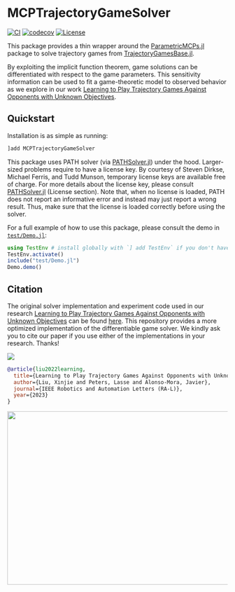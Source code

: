 # MCPTrajectoryGameSolver

[![CI](https://github.com/JuliaGameTheoreticPlanning/MCPTrajectoryGameSolver.jl/actions/workflows/ci.yml/badge.svg)](https://github.com/JuliaGameTheoreticPlanning/MCPTrajectoryGameSolver.jl/actions/workflows/ci.yml)
[![codecov](https://codecov.io/gh/JuliaGameTheoreticPlanning/MCPTrajectoryGameSolver.jl/branch/main/graph/badge.svg?token=C48T44SCP2)](https://codecov.io/gh/JuliaGameTheoreticPlanning/MCPTrajectoryGameSolver.jl)
[![License](https://img.shields.io/badge/license-MIT-blue)](https://opensource.org/licenses/MIT)

This package provides a thin wrapper around the [ParametricMCPs.jl](https://github.com/lassepe/ParametricMCPs.jl) package to solve trajectory games from
[TrajectoryGamesBase.jl](https://github.com/lassepe/TrajectoryGamesBase.jl).

By exploiting the implicit function theorem, game solutions can be differentiated with respect to the game parameters.
This sensitivity information can be used to fit a game-theoretic model to observed behavior as we explore in our work [Learning to Play Trajectory Games Against Opponents with Unknown Objectives](https://xinjie-liu.github.io/projects/game/).

## Quickstart

Installation is as simple as running:

```julia
]add MCPTrajectoryGameSolver
```

This package uses PATH solver (via [PATHSolver.jl](https://github.com/chkwon/PATHSolver.jl)) under the hood. Larger-sized problems require to have a license key. By courtesy of Steven Dirkse, Michael Ferris, and Tudd Munson, temporary license keys are available free of charge. For more details about the license key, please consult [PATHSolver.jl](https://github.com/chkwon/PATHSolver.jl) (License section). Note that, when no license is loaded, PATH does not report an informative error and instead may just report a wrong result. Thus, make sure that the license is loaded correctly before using the solver.

For a full example of how to use this package, please consult the demo in [`test/Demo.jl`](test/Demo.jl):

```julia
using TestEnv # install globally with `] add TestEnv` if you don't have this
TestEnv.activate()
include("test/Demo.jl")
Demo.demo()
```

## Citation

The original solver implementation and experiment code used in our research [Learning to Play Trajectory Games Against Opponents with Unknown Objectives](https://arxiv.org/pdf/2211.13779.pdf) can be found [here](https://github.com/xinjie-liu/DifferentiableAdaptiveGames.jl). This repository provides a more optimized implementation of the differentiable game solver. We kindly ask you to cite our paper if you use either of the implementations in your research. Thanks!

[![](https://xinjie-liu.github.io/assets/img/liu2023ral_teaser.png)](https://arxiv.org/pdf/2211.13779.pdf)



```bibtex
@article{liu2022learning,
  title={Learning to Play Trajectory Games Against Opponents with Unknown Objectives},
  author={Liu, Xinjie and Peters, Lasse and Alonso-Mora, Javier},
  journal={IEEE Robotics and Automation Letters (RA-L)},
  year={2023}
}
```
<a href ="https://xinjie-liu.github.io/assets/pdf/Liu2023learningPoster(full).pdf"><img src="https://xinjie-liu.github.io/assets/img/liu2023ral_poster.png" width = "560" height = "396"></a>


